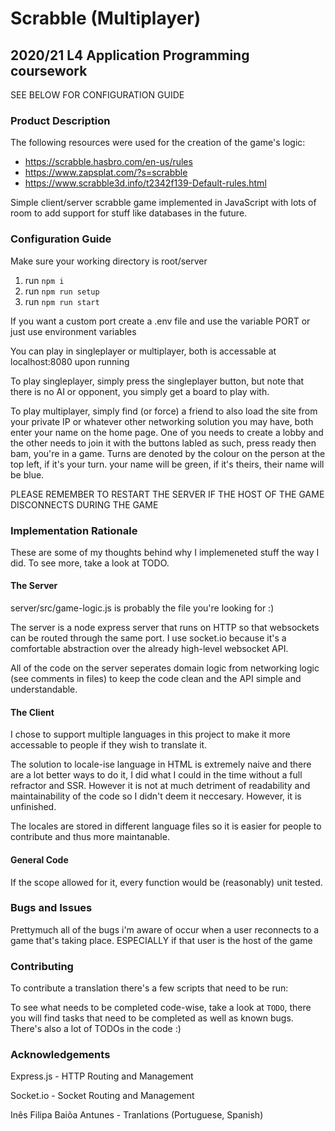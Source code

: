 # Scrabble (Multiplayer)
## 2020/21 L4 Application Programming coursework

SEE BELOW FOR CONFIGURATION GUIDE

### Product Description

The following resources were used for the creation of the game's logic:
* https://scrabble.hasbro.com/en-us/rules
* https://www.zapsplat.com/?s=scrabble
* https://www.scrabble3d.info/t2342f139-Default-rules.html

Simple client/server scrabble game implemented in JavaScript with lots of room to add support for stuff like databases in the future.

### Configuration Guide

Make sure your working directory is root/server

1. run ```npm i```
2. run ```npm run setup```
3. run ```npm run start```

If you want a custom port create a .env file and use the variable PORT
or just use environment variables

You can play in singleplayer or multiplayer, both is accessable at localhost:8080 upon running

To play singleplayer, simply press the singleplayer button, but note that there is no AI or opponent, you simply get a board to play with.
 
To play multiplayer, simply find (or force) a friend to also load the site from your private IP or whatever other networking solution you may have, both enter your name on the home page. One of you needs to create a lobby and the other needs to join it with the buttons labled as such, press ready then bam, you're in a game. Turns are denoted by the colour on the person at the top left, if it's your turn. your name will be green, if it's theirs, their name will be blue. 

PLEASE REMEMBER TO RESTART THE SERVER IF THE HOST OF THE GAME DISCONNECTS DURING THE GAME

### Implementation Rationale

These are some of my thoughts behind why I implemeneted stuff the way I did. To see more, take a look at TODO.

#### The Server
server/src/game-logic.js is probably the file you're looking for :)

The server is a node express server that runs on HTTP so that websockets can be routed through the same port. I use socket.io because it's a comfortable abstraction over the already high-level websocket API.

All of the code on the server seperates domain logic from networking logic (see comments in files) to keep the code clean and the API simple and understandable.

#### The Client
I chose to support multiple languages in this project to make it more accessable to people if they wish to translate it.

The solution to locale-ise language in HTML is extremely naive and there are a lot better ways to do it, I did what I could in the time without a full refractor and SSR.
However it is not at much detriment of readability and maintainability of the code so I didn't deem it neccesary. However, it is unfinished.

The locales are stored in different language files so it is easier for people to contribute and thus more maintanable.

#### General Code
If the scope allowed for it, every function would be (reasonably) unit tested. 

### Bugs and Issues

Prettymuch all of the bugs i'm aware of occur when a user reconnects to a game that's taking place. ESPECIALLY if that user is the host of the game

### Contributing
To contribute a translation there's a few scripts that need to be run:

To see what needs to be completed code-wise, take a look at `TODO`, there you will find tasks that need to be completed as well as known bugs. There's also a lot of TODOs in the code :)

### Acknowledgements

Express.js - HTTP Routing and Management

Socket.io - Socket Routing and Management

Inês Filipa Baiõa Antunes - Tranlations (Portuguese, Spanish)
